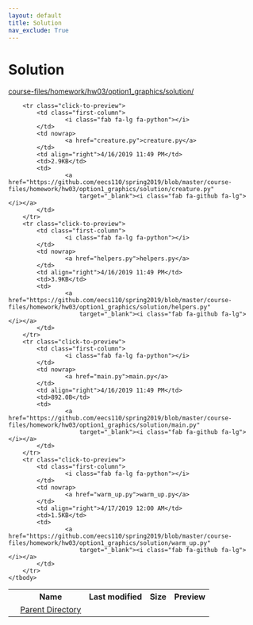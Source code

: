 ```yaml
---
layout: default
title: Solution
nav_exclude: True
---
```


# Solution

[course-files/homework/hw03/option1_graphics/solution/](.)

<table class="tbl-files">
    <tbody>
        <tr>
            <th valign="top"></th>
            <th>Name</th>
            <th>Last modified</th>
            <th>Size</th>
            <th>Preview</th>
        </tr>
        <tr>
            <td valign="top">
                <i class="fa fa-folder-open"></i>
            </td>
            <td><a href="../">Parent Directory</a></td>
            <td>&nbsp;</td>
            <td>&nbsp;</td>
            <td>&nbsp;</td>
        </tr>

        <tr class="click-to-preview">
            <td class="first-column">
                    <i class="fab fa-lg fa-python"></i>
            </td>
            <td nowrap>
                    <a href="creature.py">creature.py</a>
            </td>
            <td align="right">4/16/2019 11:49 PM</td>
            <td>2.9KB</td>
            <td>
                    <a href="https://github.com/eecs110/spring2019/blob/master/course-files/homework/hw03/option1_graphics/solution/creature.py"
                        target="_blank"><i class="fab fa-github fa-lg"></i></a>
            </td>
        </tr>
        <tr class="click-to-preview">
            <td class="first-column">
                    <i class="fab fa-lg fa-python"></i>
            </td>
            <td nowrap>
                    <a href="helpers.py">helpers.py</a>
            </td>
            <td align="right">4/16/2019 11:49 PM</td>
            <td>3.9KB</td>
            <td>
                    <a href="https://github.com/eecs110/spring2019/blob/master/course-files/homework/hw03/option1_graphics/solution/helpers.py"
                        target="_blank"><i class="fab fa-github fa-lg"></i></a>
            </td>
        </tr>
        <tr class="click-to-preview">
            <td class="first-column">
                    <i class="fab fa-lg fa-python"></i>
            </td>
            <td nowrap>
                    <a href="main.py">main.py</a>
            </td>
            <td align="right">4/16/2019 11:49 PM</td>
            <td>892.0B</td>
            <td>
                    <a href="https://github.com/eecs110/spring2019/blob/master/course-files/homework/hw03/option1_graphics/solution/main.py"
                        target="_blank"><i class="fab fa-github fa-lg"></i></a>
            </td>
        </tr>
        <tr class="click-to-preview">
            <td class="first-column">
                    <i class="fab fa-lg fa-python"></i>
            </td>
            <td nowrap>
                    <a href="warm_up.py">warm_up.py</a>
            </td>
            <td align="right">4/17/2019 12:00 AM</td>
            <td>1.5KB</td>
            <td>
                    <a href="https://github.com/eecs110/spring2019/blob/master/course-files/homework/hw03/option1_graphics/solution/warm_up.py"
                        target="_blank"><i class="fab fa-github fa-lg"></i></a>
            </td>
        </tr>
    </tbody>
</table>

